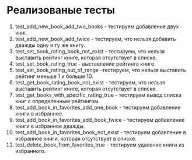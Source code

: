 # Реализованые тесты 

1. test_add_new_book_add_two_books - тестируем добавление двух книг.
2. test_add_new_book_add_twice - тестируем, что нельзя добавить дважды одну и ту же книгу.
3. test_set_book_rating_book_not_exist - тестируем, что нельзя выставить рейтинг книге, которая отсутствует в списке. 
4. test_set_book_rating_true - выставление рейтинга книге. 
5. test_set_book_rating_out_of_range -тестируем, что нельзя выставить рейтинг меньше 1 и больше 10. 
6. test_get_book_rating_book_not_exist - тестируем, что нельзя выставить рейтинг книге, которая  отсутствует в списке. 
7. test_get_books_with_specific_rating_true - тестируем вывод списка книг с определенным рейтингом.
8. test_add_book_in_favorites_add_one_book - тестируем добавление книги в избранное.
9. test_add_book_in_favorites_add_book_twice - тестируем добавление книги в избранное дважды.
10. test_add_book_in_favorites_book_not_exist - тестируем добавление в избранное книги, которая  отсутствует в списке.
11. test_delete_book_from_favorites_true - тестируем удаление книги из избранного.